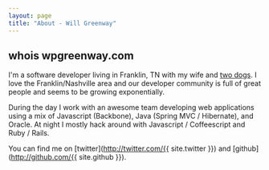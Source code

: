 ```yaml
---
layout: page
title: "About - Will Greenway"
---
```


## whois wpgreenway.com

I'm a software developer living in Franklin, TN with my wife and [two dogs](/assets/images/dogs.jpg). I love the Franklin/Nashville area and our developer community is full of great people and seems to be growing exponentially.

During the day I work with an awesome team developing web applications using a mix of Javascript (Backbone), Java (Spring MVC / Hibernate), and Oracle. At night I mostly hack around with Javascript / Coffeescript and Ruby / Rails.

You can find me on [twitter](http://twitter.com/{{ site.twitter }}) and [github](http://github.com/{{ site.github }}).